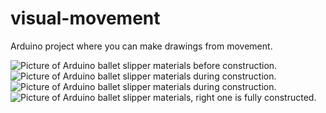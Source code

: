 # visual-movement
Arduino project where you can make drawings from movement.

![Picture of Arduino ballet slipper materials before construction.](http://www.naomitouchet.com/img/slipper-construction-1.jpg)
![Picture of Arduino ballet slipper materials during construction.](http://www.naomitouchet.com/img/slipper-construction-2.jpg)
![Picture of Arduino ballet slipper materials during construction.](http://www.naomitouchet.com/img/slipper-construction-3.jpg)
![Picture of Arduino ballet slipper materials, right one is fully constructed.](http://www.naomitouchet.com/img/slipper-construction-4.jpg)
